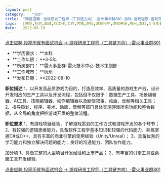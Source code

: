 ```yaml
---
layout:	post
category:	"job"
title:	"网易招聘：游戏研发工程师（工具链方向）-雷火事业群801-游戏-游戏程序-游戏开发-杭州本科3-5年"
tags:	[网易,招聘,面试,找工作,工作,内推,游戏,游戏程序,游戏开发,杭州,本科,3-5年]
date:	2022-08-10
---
```


[点击应聘 投简历就有面试机会 -> 游戏研发工程师（工具链方向）-雷火事业群801](http://mobile.bole.netease.com/bole/boleDetail?id=38984&employeeId=346f03c3cda5f04c&key=all)



- **学历要求： **本科
- **工作年限： **3-5年
- **所属部门： **雷火事业群-雷火技术中心-技术策划部
- **工作城市： **杭州
- **发布日期： **2022-08-10



**职位描述**
1、以开发高品质游戏为目的，打造高效率、高质量的游戏生产线，设计开发相应的生产工具以及开发流程，包括但不仅限于：数据生产工具、场景编辑器、AI工具、技能编辑器、动作编辑器以及剧情叙事、动画、音频等相关工具；
2、指导策划、程序、美术、动画、音频等部门具体实施游戏所需功能和整合数据，从全局的角度把控游戏开发的整体流程。



**职位要求**
1、有游戏项目经验，了解游戏策划的工作方式和游戏开发的各个环节；
2、有较强的逻辑思维能力，具备软件工程学基本知识和较强的代码能力，熟练掌握C#或C++，具有丰富的商业引擎的使用经验（Unity/Unreal）；
3、具备优秀的学习能力和独立解决问题的能力；良好的沟通能力、团队协作能力。

加分项
1、具备完整的大型项目开发经验和上市产品；
2、有丰富的引擎工具或桌面工具开发经验。



[点击应聘 投简历就有面试机会 -> 游戏研发工程师（工具链方向）-雷火事业群801](http://mobile.bole.netease.com/bole/boleDetail?id=38984&employeeId=346f03c3cda5f04c&key=all)